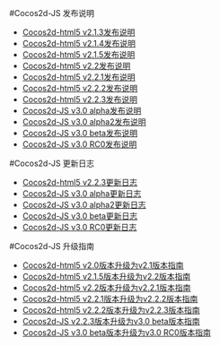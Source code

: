 #Cocos2d-JS 发布说明

- [Cocos2d-html5 v2.1.3发布说明](v2.1.3/release-note/zh.md)
- [Cocos2d-html5 v2.1.4发布说明](v2.1.4/release-note/zh.md)
- [Cocos2d-html5 v2.1.5发布说明](v2.1.5/release-note/zh.md)
- [Cocos2d-html5 v2.2发布说明](v2.2/release-note/zh.md)
- [Cocos2d-html5 v2.2.1发布说明](v2.2.1/release-note/zh.md)
- [Cocos2d-html5 v2.2.2发布说明](v2.2.2/release-note/zh.md)
- [Cocos2d-html5 v2.2.3发布说明](v2.2.3/change-log/en.md)
- [Cocos2d-JS v3.0 alpha发布说明](v3.0a/release-note/zh.md)
- [Cocos2d-JS v3.0 alpha2发布说明](v3.0a2/release-note/zh.md)
- [Cocos2d-JS v3.0 beta发布说明](v3.0b/release-note/zh.md)
- [Cocos2d-JS v3.0 RC0发布说明](v3.0rc0/release-note/zh.md)

#Cocos2d-JS 更新日志

- [Cocos2d-html5 v2.2.3更新日志](v2.2.3/change-log/en.md)
- [Cocos2d-JS v3.0 alpha更新日志](v3.0a/changelog/zh.md)
- [Cocos2d-JS v3.0 alpha2更新日志](v3.0a2/changelog/en.md)
- [Cocos2d-JS v3.0 beta更新日志](v3.0b/changelog/en.md)
- [Cocos2d-JS v3.0 RC0更新日志](v3.0rc0/changelog/en.md)


#Cocos2d-JS 升级指南

- [Cocos2d-html5 v2.0版本升级为v2.1版本指南](v2.1.3/upgrade-guide-from-v20-to-v21/zh.md)
- [Cocos2d-html5 v2.1.5版本升级为v2.2版本指南](v2.2/upgrade-guide-from-v215-to-v22/zh.md)
- [Cocos2d-html5 v2.2版本升级为v2.2.1版本指南](v2.2.1/upgrade-guide-from-v22-to-v221/zh.md)
- [Cocos2d-html5 v2.2.1版本升级为v2.2.2版本指南](v2.2.2/upgrade-guide-from-v221-to-v222/zh.md)
- [Cocos2d-html5 v2.2.2版本升级为v2.2.3版本指南](v2.2.3/upgrade-guide/en.md)
- [Cocos2d-JS v2.2.3版本升级为v3.0 beta版本指南](v3.0a/upgrade-guide/zh.md)
- [Cocos2d-JS v3.0 beta版本升级为v3.0 RC0版本指南](v3.0rc0/upgrade-guide/zh.md)
